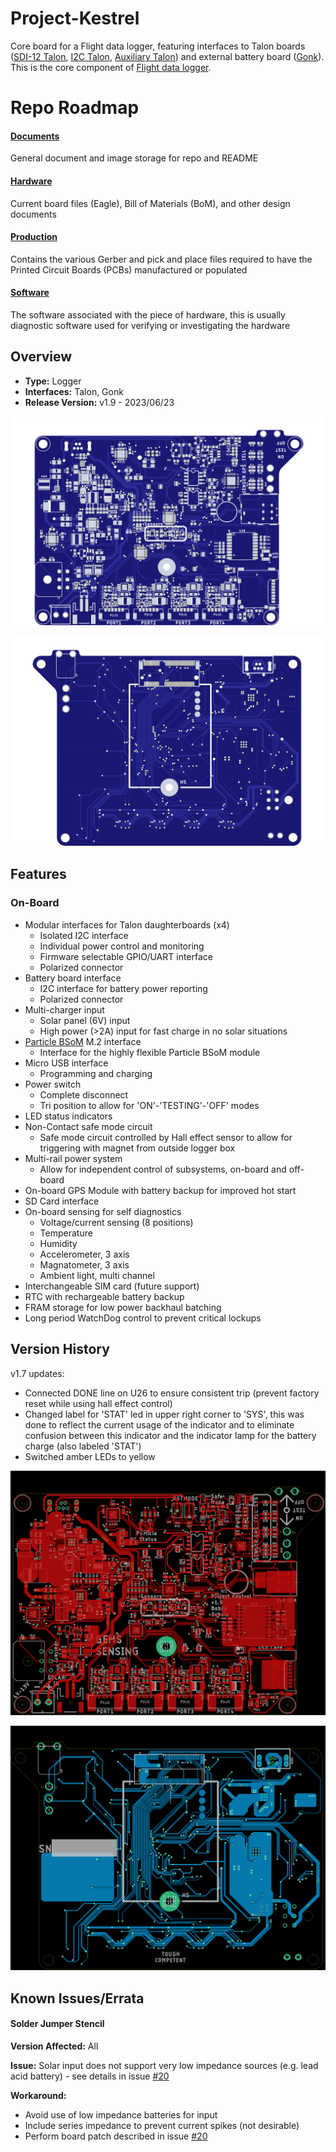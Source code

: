 
<!-- [![DOI](https://zenodo.org/badge/678911830.svg)](https://zenodo.org/doi/10.5281/zenodo.13377368) -->

# Project-Kestrel
Core board for a Flight data logger, featuring interfaces to Talon boards ([SDI-12 Talon](https://github.com/GEMS-sensing/Talon-SDI12), [I2C Talon](https://github.com/GEMS-sensing/Talon-I2C), [Auxiliary Talon](https://github.com/GEMS-sensing/Talon-Auxiliary)) and external battery board ([Gonk](https://github.com/GEMS-sensing/Project-Gonk)). This is the core component of [Flight data logger](https://github.com/GEMS-sensing/DFM_-_Flight?tab=readme-ov-file).

# Repo Roadmap
#### [Documents](Documentation/) 

General document and image storage for repo and README

#### [Hardware](Hardware/)

Current board files (Eagle), Bill of Materials (BoM), and other design documents

#### [Production](Production/)

Contains the various Gerber and pick and place files required to have the Printed Circuit Boards (PCBs) manufactured or populated 

#### [Software](Software/)

The software associated with the piece of hardware, this is usually diagnostic software used for verifying or investigating the hardware

<!-- #### [Mechanical](Mechanical/)

Mechanical design files and assembly documents -->

<!-- #### [Testing](Testing/)

Scripts and results from the testing process and development process. Contains more detailed information about documented issues among other testing. 
 -->


## Overview
* **Type:** Logger
* **Interfaces:** Talon, Gonk
* **Release Version:** v1.9 - 2023/06/23

![PCB render image, top](Documentation/Images/BoardRender_TOP.png)

![PCB render image, bottom](Documentation/Images/BoardRender_BOTTOM.png)

<!-- ![Haar v0.0 - Bottom](Documents/Images/Haar_0v0_Bottom_Cropped.jpg) -->

## Features
### On-Board
* Modular interfaces for Talon daughterboards (x4)
	* Isolated I2C interface
	* Individual power control and monitoring
	* Firmware selectable GPIO/UART interface
	* Polarized connector
* Battery board interface 
	* I2C interface for battery power reporting
	* Polarized connector
* Multi-charger input
	* Solar panel (6V) input
	* High power (>2A) input for fast charge in no solar situations
* [Particle BSoM](https://docs.particle.io/b-series/) M.2 interface
	* Interface for the highly flexible Particle BSoM module
* Micro USB interface 
	* Programming and charging
* Power switch
	* Complete disconnect 
	* Tri position to allow for 'ON'-'TESTING'-'OFF' modes
* LED status indicators 
* Non-Contact safe mode circuit 
	* Safe mode circuit controlled by Hall effect sensor to allow for triggering with magnet from outside logger box
* Multi-rail power system
	* Allow for independent control of subsystems, on-board and off-board
* On-board GPS Module with battery backup for improved hot start
* SD Card interface
* On-board sensing for self diagnostics
	* Voltage/current sensing (8 positions)
	* Temperature
	* Humidity
	* Accelerometer, 3 axis
	* Magnatometer, 3 axis
	* Ambient light, multi channel
* Interchangeable SIM card (future support)
* RTC with rechargeable battery backup
* FRAM storage for low power backhaul batching
* Long period WatchDog control to prevent critical lockups 

<!-- ### Interface
* I<sup>2</sup>C
* M12 circular connector  -->

<!-- <picture>
  <source media="(prefers-color-scheme: dark)" srcset="Documents/Pinout_LIGHT.png">
  <img alt="Haar Connector Pinout" src="Documents/Pinout.png">
</picture> -->

<!-- ## Specifications
* **Voltage - Supply:** 3.3V
* **Voltage - Logic:** 3.3V
* **Input Current (Avg, 1s period): 30.95&mu;A @ 3.3V**
* **Input Current (Avg, 5s period): 107.43&mu;A @ 3.3V**
* **Input Current (Max): 0.45mA @ 3.3V**

#### Sensor
**Temperature** [^1]
* Range: -40 ~ 125°C 
* Accuracy: &plusmn; 0.2°C
* Repeatability: &plusmn; 0.04°C

**Pressure** [^2]
* Range: 300 ~ 1200 hPa  
* Accuracy: &plusmn; 1 hPa
* Repeatability: &plusmn; 0.06 hPa

**Humidity** [^1]
* Range: 0 ~ 100%
* Accuracy: &plusmn; 2%
* Repeatability: 0.08%

[^1]: [SHT31 Datasheet](https://sensirion.com/media/documents/213E6A3B/63A5A569/Datasheet_SHT3x_DIS.pdf)
[^2]: [DPS368 Datasheet](https://www.infineon.com/dgdl/Infineon-DPS368-DS-v01_00-EN.pdf?fileId=5546d46269e1c019016a0c45105d4b40) -->

<!-- ## Version History

`v0.0` - Initial primal version with screw terminal

`v0.1` - Initial 'hard mount' version, using M12 connector

`v1.0` - Removed pullup select[^3], added logic level buffer and voltage reg on input

`v1.1` - Moved via away from connector pads to prevent bridging when soldering 

`v2.0` - Fixed issue with address select jumper[^3] -->

<!-- ## Jumper Settings 

> [!IMPORTANT]
> Jumper settings valid for version `v2.0` and beyond[^3]

[^3]: See Errata

**Configuration Jumpers**
| Jumper | Purpose | Open | Closed | Default | 
| ------ | ------- | ---------- | ---------- | ----- | 
| `JP1` | I<sup>2</sup>C Address Select | Base Address<sup>&dagger;</sup> | Alt Address<sup>&Dagger;</sup> | Open |

&dagger; SHT31 = `0x44`, DPS368 = `0x76`

&Dagger; SHT31 = `0x44`, DPS368 = `0x77`

 -->

## Version History

v1.7 updates:
- Connected DONE line on U26 to ensure consistent trip (prevent factory reset while using hall effect control)
- Changed label for 'STAT' led in upper right corner to 'SYS', this was done to reflect the current usage of the indicator and to eliminate confusion between this indicator and the indicator lamp for the battery charge (also labeled 'STAT')
- Switched amber LEDs to yellow

![PCB trace CAD image, top](Documentation/Images/Copper_TOP.png)

![PCB trace CAD, bottom](Documentation/Images/Copper_BOTTOM.png)

## Known Issues/Errata

#### Solder Jumper Stencil

**Version Affected:** All

**Issue:** Solar input does not support very low impedance sources (e.g. lead acid battery) - see details in issue [#20](https://github.com/GEMS-sensing/Project-Kestrel/issues/20)

**Workaround:** 

* Avoid use of low impedance batteries for input
* Include series impedance to prevent current spikes (not desirable)
* Perform board patch described in issue [#20](https://github.com/GEMS-sensing/Project-Kestrel/issues/20)
